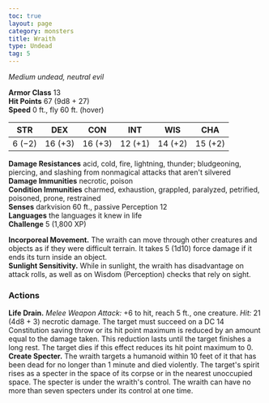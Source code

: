 ```yaml
---
toc: true
layout: page
category: monsters
title: Wraith
type: Undead
tag: 5
---
```

_Medium undead, neutral evil_

**Armor Class** 13    
**Hit Points** 67 (9d8 + 27)    
**Speed** 0 ft., fly 60 ft. (hover) 

| STR     | DEX     | CON     | INT     | WIS     | CHA     |
|---------|---------|---------|---------|---------|---------|
| 6 (−2)  | 16 (+3) | 16 (+3) | 12 (+1) | 14 (+2) | 15 (+2) |

**Damage Resistances** acid, cold, fire, lightning, thunder; bludgeoning, piercing, and slashing from nonmagical attacks that aren't silvered    
**Damage Immunities** necrotic, poison    
**Condition Immunities** charmed, exhaustion, grappled, paralyzed, petrified, poisoned, prone, restrained    
**Senses** darkvision 60 ft., passive Perception 12    
**Languages** the languages it knew in life    
**Challenge** 5 (1,800 XP) 

**Incorporeal Movement.** The wraith can move through other creatures and objects as if they were difficult terrain. It takes 5 (1d10) force damage if it ends its turn inside an object.    
**Sunlight Sensitivity.** While in sunlight, the wraith has disadvantage on attack rolls, as well as on Wisdom (Perception) checks that rely on sight. 

### Actions 
**Life Drain.** _Melee Weapon Attack:_ +6 to hit, reach 5 ft., one creature. _Hit:_ 21 (4d8 + 3) necrotic damage. The target must succeed on a DC 14 Constitution saving throw or its hit point maximum is reduced by an amount equal to the damage taken. This reduction lasts until the target finishes a long rest. The target dies if this effect reduces its hit point maximum to 0.    
**Create Specter.** The wraith targets a humanoid within 10 feet of it that has been dead for no longer than 1 minute and died violently. The target's spirit rises as a specter in the space of its corpse or in the nearest unoccupied space. The specter is under the wraith's control. The wraith can have no more than seven specters under its control at one time.